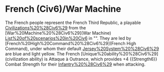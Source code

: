 # French (Civ6)/War Machine

The French people represent the French Third Republic, a playable [Civilizations%20%28Civ6%29](civilization) from the [War%20Machine%20%28Civ6%29](War Machine) [List%20of%20scenarios%20in%20Civ6](scenario) in "". They are led by [French%20High%20Command%20%28Civ6%29](French High Command), under whom their default [Jersey%20System%20%28Civ6%29](colors) are blue and light yellow.
The French [Unique%20ability%20%28Civ6%29](civilization ability) is Attaque à Outrance, which provides +4 {{Strength6}} Combat Strength for their [Infantry%20%28Civ6%29](Infantry) when attacking.